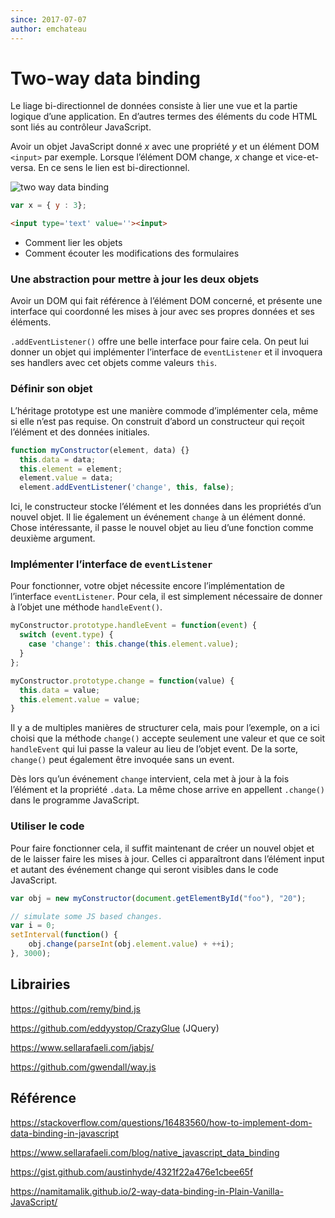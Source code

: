 ```yaml
---
since: 2017-07-07
author: emchateau
---
```


# Two-way data binding

Le liage bi-directionnel de données consiste à lier une vue et la partie logique d’une application. En d’autres termes des éléments du code HTML sont liés au contrôleur JavaScript.

Avoir un objet JavaScript donné *x* avec une propriété *y* et un élément DOM `<input>` par exemple. Lorsque l’élément DOM change, *x* change et vice-et-versa. En ce sens le lien est bi-directionnel.

![two way data binding](https://i.stack.imgur.com/hu1ps.png)



```javascript
var x = { y : 3};
```

```html
<input type='text' value=''><input>
```

- Comment lier les objets
- Comment écouter les modifications des formulaires

### Une abstraction pour mettre à jour les deux objets

Avoir un DOM qui fait référence à l’élément DOM concerné, et présente une interface qui coordonné les mises à jour avec ses propres données et ses éléments.

`.addEventListener()` offre une belle interface pour faire cela. On peut lui donner un objet qui implémenter l’interface de `eventListener` et il invoquera ses handlers avec cet objets comme valeurs `this`.

### Définir son objet

L’héritage prototype est une manière commode d’implémenter cela, même si elle n’est pas requise. On construit d’abord un constructeur qui reçoit l’élément et des données initiales.

```javascript
function myConstructor(element, data) {}
  this.data = data;
  this.element = element;
  element.value = data;
  element.addEventListener('change', this, false);
```

Ici, le constructeur stocke l’élément et les données dans les propriétés d’un nouvel objet. Il lie également un événement `change` à un élément donné. Chose intéressante, il passe le nouvel objet au lieu d’une fonction comme deuxième argument.

### Implémenter l’interface de `eventListener`

Pour fonctionner, votre objet nécessite encore l’implémentation de l’interface `eventListener`. Pour cela, il est simplement nécessaire de donner à l’objet une méthode `handleEvent()`.

```javascript
myConstructor.prototype.handleEvent = function(event) {
  switch (event.type) {
    case 'change': this.change(this.element.value);
  }
};

myConstructor.prototype.change = function(value) {
  this.data = value;
  this.element.value = value;
}
```

Il y a de multiples manières de structurer cela, mais pour l’exemple, on a ici choisi que la méthode `change()` accepte seulement une valeur et que ce soit `handleEvent` qui lui passe la valeur au lieu de l’objet event. De la sorte, `change()` peut également être invoquée sans un event.

Dès lors qu’un événement `change` intervient, cela met à jour à la fois l’élément et la propriété `.data`. La même chose arrive en appellent `.change()` dans le programme JavaScript.

### Utiliser le code

Pour faire fonctionner cela, il suffit maintenant de créer un nouvel objet et de le laisser faire les mises à jour. Celles ci apparaîtront dans l’élément input et autant des événement change qui seront visibles dans le code JavaScript.

```javascript
var obj = new myConstructor(document.getElementById("foo"), "20");

// simulate some JS based changes.
var i = 0;
setInterval(function() {
    obj.change(parseInt(obj.element.value) + ++i);
}, 3000);
```



## Librairies

https://github.com/remy/bind.js

https://github.com/eddyystop/CrazyGlue (JQuery)

https://www.sellarafaeli.com/jabjs/

https://github.com/gwendall/way.js

## Référence

https://stackoverflow.com/questions/16483560/how-to-implement-dom-data-binding-in-javascript

https://www.sellarafaeli.com/blog/native_javascript_data_binding

https://gist.github.com/austinhyde/4321f22a476e1cbee65f

https://namitamalik.github.io/2-way-data-binding-in-Plain-Vanilla-JavaScript/


